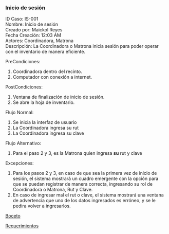 ### Inicio de sesión

ID Caso: IS-001  
Nombre: Inicio de sesión  
Creado por: Maickol Reyes  
Fecha Creación: 12:03 AM  
Actores: Coordinadora, Matrona  
Descripción: La Coordinadora o Matrona inicia sesión para poder operar con el inventario de manera eficiente.  

PreCondiciones:
  1. Coordinadora dentro del recinto.
  2. Computador con conexión a internet.

PostCondiciones:
  1. Ventana de finalización de inicio de sesión.
  2. Se abre la hoja de inventario.

Flujo Normal:
  1. Se inicia la interfaz de usuario
  2. La Coordinadora ingresa su rut
  3. La Coordinadora ingresa su clave

Flujo Alternativo:
  1. Para el paso 2 y 3, es la Matrona quien ingresa **su** rut y clave

Excepciones:
  1. Para los pasos 2 y 3, en caso de que sea la primera vez de inicio de sesión, el sistema mostrará un cuadro emergente con la opción para que se puedan registrar de manera correcta, ingresando su rol de Coordinadora o Matrona, Rut y Clave.
  2. En caso de ingresar mal el rut o clave, el sistema mostrará una ventana de advertencia que uno de los datos ingresados es erróneo, y se le pedira volver a ingresarlos.

[Boceto](../img/bocetos/1_Boceto_Inicio_Sesion.jpg)

[Requerimientos](./Requerimientos.md)
